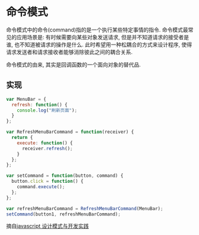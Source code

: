 # 命令模式

命令模式中的命令(command)指的是一个执行某些特定事情的指令. 命令模式最常见的应用场景是: 有时候需要向某些对象发送请求, 但是并不知道请求的接受者是谁, 也不知道被请求的操作是什么. 此时希望用一种松耦合的方式来设计程序, 使得请求发送者和请求接收者能够消除彼此之间的耦合关系.

命令模式的由来, 其实是回调函数的一个面向对象的替代品.

## 实现

```javascript
var MenuBar = {
  refresh: function() {
    console.log("刷新页面");
  }
};

var RefreshMenuBarCommand = function(receiver) {
  return {
    execute: function() {
      receiver.refresh();
    }
  };
};

var setCommand = function(button, command) {
  button.click = function() {
    command.execute();
  };
};

var refreshMenuBarCommand = RefreshMenuBarCommand(MenuBar);
setCommand(button1, refreshMenuBarCommand);
```

摘自[javascript 设计模式与开发实践](https://book.douban.com/subject/26382780/)
